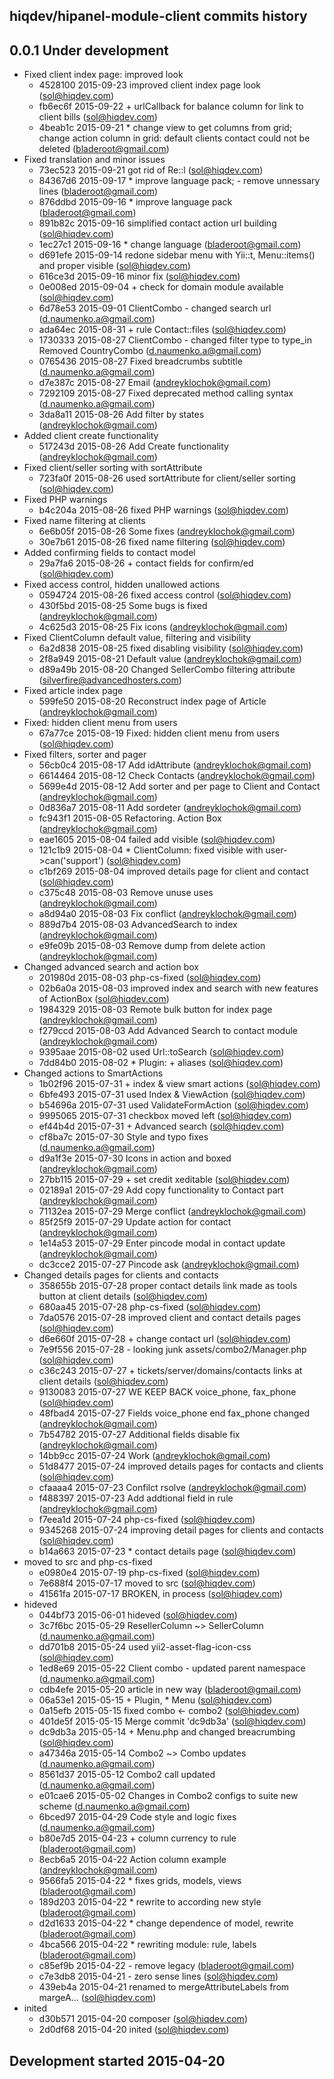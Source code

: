 hiqdev/hipanel-module-client commits history
--------------------------------------------

## 0.0.1 Under development

- Fixed client index page: improved look
    - 4528100 2015-09-23 improved client index page look (sol@hiqdev.com)
    - fb6ec6f 2015-09-22 + urlCallback for balance column for link to client bills (sol@hiqdev.com)
    - 4beab1c 2015-09-21 * change view to get columns from grid; change action column in grid: default clients contact could not be deleted (bladeroot@gmail.com)
- Fixed translation and minor issues
    - 73ec523 2015-09-21 got rid of Re::l (sol@hiqdev.com)
    - 84367d6 2015-09-17 * improve language pack; - remove unnessary lines (bladeroot@gmail.com)
    - 876ddbd 2015-09-16 * improve language pack (bladeroot@gmail.com)
    - 891b82c 2015-09-16 simplified contact action url building (sol@hiqdev.com)
    - 1ec27c1 2015-09-16 * change language (bladeroot@gmail.com)
    - d691efe 2015-09-14 redone sidebar menu with Yii::t, Menu::items() and proper visible (sol@hiqdev.com)
    - 616ce3d 2015-09-16 minor fix (sol@hiqdev.com)
    - 0e008ed 2015-09-04 + check for domain module available (sol@hiqdev.com)
    - 6d78e53 2015-09-01 ClientCombo - changed search url (d.naumenko.a@gmail.com)
    - ada64ec 2015-08-31 + rule Contact::files (sol@hiqdev.com)
    - 1730333 2015-08-27 ClientCombo - changed filter type to type_in Removed CountryCombo (d.naumenko.a@gmail.com)
    - 0765436 2015-08-27 Fixed breadcrumbs subtitle (d.naumenko.a@gmail.com)
    - d7e387c 2015-08-27 Email (andreyklochok@gmail.com)
    - 7292109 2015-08-27 Fixed deprecated method calling syntax (d.naumenko.a@gmail.com)
    - 3da8a11 2015-08-26 Add filter by states (andreyklochok@gmail.com)
- Added client create functionality
    - 517243d 2015-08-26 Add Create functionality (andreyklochok@gmail.com)
- Fixed client/seller sorting with sortAttribute
    - 723fa0f 2015-08-26 used sortAttribute for client/seller sorting (sol@hiqdev.com)
- Fixed PHP warnings
    - b4c204a 2015-08-26 fixed PHP warnings (sol@hiqdev.com)
- Fixed name filtering at clients
    - 6e6b05f 2015-08-26 Some fixes (andreyklochok@gmail.com)
    - 30e7b61 2015-08-26 fixed name filtering (sol@hiqdev.com)
- Added confirming fields to contact model
    - 29a7fa6 2015-08-26 + contact fields for confirm/ed (sol@hiqdev.com)
- Fixed access control, hidden unallowed actions
    - 0594724 2015-08-26 fixed access control (sol@hiqdev.com)
    - 430f5bd 2015-08-25 Some bugs is fixed (andreyklochok@gmail.com)
    - 4c625d3 2015-08-25 Fix icons (andreyklochok@gmail.com)
- Fixed ClientColumn default value, filtering and visibility
    - 6a2d838 2015-08-25 fixed disabling visibility (sol@hiqdev.com)
    - 2f8a949 2015-08-21 Default value (andreyklochok@gmail.com)
    - d89a49b 2015-08-20 Changed SellerCombo filtering attribute (silverfire@advancedhosters.com)
- Fixed article index page
    - 599fe50 2015-08-20 Reconstruct index page of Article (andreyklochok@gmail.com)
- Fixed: hidden client menu from users
    - 67a77ce 2015-08-19 Fixed: hidden client menu from users (sol@hiqdev.com)
- Fixed filters, sorter and pager
    - 56cb0c4 2015-08-17 Add idAttribute (andreyklochok@gmail.com)
    - 6614464 2015-08-12 Check Contacts (andreyklochok@gmail.com)
    - 5699e4d 2015-08-12 Add sorter and per page to Client and Contact (andreyklochok@gmail.com)
    - 0d836a7 2015-08-11 Add sordeter (andreyklochok@gmail.com)
    - fc943f1 2015-08-05 Refactoring. Action Box (andreyklochok@gmail.com)
    - eae1605 2015-08-04 failed add visible (sol@hiqdev.com)
    - 121c1b9 2015-08-04 * ClientColumn: fixed visible with user->can('support') (sol@hiqdev.com)
    - c1bf269 2015-08-04 improved details page for client and contact (sol@hiqdev.com)
    - c375c48 2015-08-03 Remove unuse uses (andreyklochok@gmail.com)
    - a8d94a0 2015-08-03 Fix conflict (andreyklochok@gmail.com)
    - 889d7b4 2015-08-03 AdvancedSearch to index (andreyklochok@gmail.com)
    - e9fe09b 2015-08-03 Remove dump from delete action (andreyklochok@gmail.com)
- Changed advanced search and action box
    - 201980d 2015-08-03 php-cs-fixed (sol@hiqdev.com)
    - 02b6a0a 2015-08-03 improved index and search with new features of ActionBox (sol@hiqdev.com)
    - 1984329 2015-08-03 Remote bulk button for index page (andreyklochok@gmail.com)
    - f279ccd 2015-08-03 Add Advanced Search to contact module (andreyklochok@gmail.com)
    - 9395aae 2015-08-02 used Url::toSearch (sol@hiqdev.com)
    - 7dd84b0 2015-08-02 * Plugin: + aliases (sol@hiqdev.com)
- Changed actions to SmartActions
    - 1b02f96 2015-07-31 + index & view smart actions (sol@hiqdev.com)
    - 6bfe493 2015-07-31 used Index & ViewAction (sol@hiqdev.com)
    - b54696a 2015-07-31 used ValidateFormAction (sol@hiqdev.com)
    - 9995065 2015-07-31 checkbox moved left (sol@hiqdev.com)
    - ef44b4d 2015-07-31 + Advanced search (sol@hiqdev.com)
    - cf8ba7c 2015-07-30 Style and typo fixes (d.naumenko.a@gmail.com)
    - d9a1f3e 2015-07-30 Icons in action and boxed (andreyklochok@gmail.com)
    - 27bb115 2015-07-29 + set credit xeditable (sol@hiqdev.com)
    - 02189a1 2015-07-29 Add copy functionality to Contact part (andreyklochok@gmail.com)
    - 71132ea 2015-07-29 Merge conflict (andreyklochok@gmail.com)
    - 85f25f9 2015-07-29 Update action for contact (andreyklochok@gmail.com)
    - 1e14a53 2015-07-29 Enter pincode modal in contact update (andreyklochok@gmail.com)
    - dc3cce2 2015-07-27 Pincode ask (andreyklochok@gmail.com)
- Changed details pages for clients and contacts
    - 358655b 2015-07-28 proper contact details link made as tools button at client details (sol@hiqdev.com)
    - 680aa45 2015-07-28 php-cs-fixed (sol@hiqdev.com)
    - 7da0576 2015-07-28 improved client and contact details pages (sol@hiqdev.com)
    - d6e660f 2015-07-28 + change contact url (sol@hiqdev.com)
    - 7e9f556 2015-07-28 - looking junk assets/combo2/Manager.php (sol@hiqdev.com)
    - c36c243 2015-07-27 + tickets/server/domains/contacts links at client details (sol@hiqdev.com)
    - 9130083 2015-07-27 WE KEEP BACK voice_phone, fax_phone (sol@hiqdev.com)
    - 48fbad4 2015-07-27 Fields voice_phone end fax_phone changed (andreyklochok@gmail.com)
    - 7b54782 2015-07-27 Additional fields disable fix (andreyklochok@gmail.com)
    - 14bb9cc 2015-07-24 Work (andreyklochok@gmail.com)
    - 51d8477 2015-07-24 improved details pages for contacts and clients (sol@hiqdev.com)
    - cfaaaa4 2015-07-23 Confilct rsolve (andreyklochok@gmail.com)
    - f488397 2015-07-23 Add addtional field in rule (andreyklochok@gmail.com)
    - f7eea1d 2015-07-24 php-cs-fixed (sol@hiqdev.com)
    - 9345268 2015-07-24 improving detail pages for clients and contacts (sol@hiqdev.com)
    - b14a663 2015-07-23 * contact details page (sol@hiqdev.com)
- moved to src and php-cs-fixed
    - e0980e4 2015-07-19 php-cs-fixed (sol@hiqdev.com)
    - 7e688f4 2015-07-17 moved to src (sol@hiqdev.com)
    - 41561fa 2015-07-17 BROKEN, in process (sol@hiqdev.com)
- hideved
    - 044bf73 2015-06-01 hideved (sol@hiqdev.com)
    - 3c7f6bc 2015-05-29 ResellerColumn ~> SellerColumn (d.naumenko.a@gmail.com)
    - dd701b8 2015-05-24 used yii2-asset-flag-icon-css (sol@hiqdev.com)
    - 1ed8e69 2015-05-22 Client combo - updated parent namespace (d.naumenko.a@gmail.com)
    - cdb4efe 2015-05-20 article in new way (bladeroot@gmail.com)
    - 06a53e1 2015-05-15 + Plugin, * Menu (sol@hiqdev.com)
    - 0a15efb 2015-05-15 fixed combo <- combo2 (sol@hiqdev.com)
    - 401de5f 2015-05-15 Merge commit 'dc9db3a' (sol@hiqdev.com)
    - dc9db3a 2015-05-14 + Menu.php and changed breacrumbing (sol@hiqdev.com)
    - a47346a 2015-05-14 Combo2 ~> Combo updates (d.naumenko.a@gmail.com)
    - 8561d37 2015-05-12 Combo2 call updated (d.naumenko.a@gmail.com)
    - e01cae6 2015-05-02  Changes in Combo2 configs to suite new scheme (d.naumenko.a@gmail.com)
    - 6bced97 2015-04-29 Code style and logic fixes (d.naumenko.a@gmail.com)
    - b80e7d5 2015-04-23 + column currency to rule (bladeroot@gmail.com)
    - 8ecb6a5 2015-04-22 Action column example (andreyklochok@gmail.com)
    - 9566fa5 2015-04-22 * fixes grids, models, views (bladeroot@gmail.com)
    - 189d203 2015-04-22 * rewrite to according new style (bladeroot@gmail.com)
    - d2d1633 2015-04-22 * change dependence of model, rewrite (bladeroot@gmail.com)
    - 4bca566 2015-04-22 * rewriting module: rule, labels (bladeroot@gmail.com)
    - c85ef9b 2015-04-22 - remove legacy (bladeroot@gmail.com)
    - c7e3db8 2015-04-21 - zero sense lines (sol@hiqdev.com)
    - 439eb4a 2015-04-21 renamed to mergeAttributeLabels from margeA... (sol@hiqdev.com)
- inited
    - d30b571 2015-04-20 composer (sol@hiqdev.com)
    - 2d0df68 2015-04-20 inited (sol@hiqdev.com)

## Development started 2015-04-20

